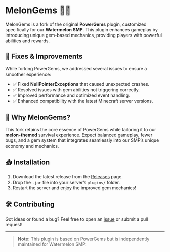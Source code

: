 # MelonGems 🍉💎  

MelonGems is a fork of the original **PowerGems** plugin, customized specifically for our **Watermelon SMP**. This plugin enhances gameplay by introducing unique gem-based mechanics, providing players with powerful abilities and rewards.  

## 🔧 Fixes & Improvements  
While forking PowerGems, we addressed several issues to ensure a smoother experience:  

- ✅ Fixed **NullPointerExceptions** that caused unexpected crashes.  
- ✅ Resolved issues with gem abilities not triggering correctly.  
- ✅ Improved performance and optimized event handling.  
- ✅ Enhanced compatibility with the latest Minecraft server versions.  

## 🍉 Why MelonGems?  
This fork retains the core essence of PowerGems while tailoring it to our **melon-themed** survival experience. Expect balanced gameplay, fewer bugs, and a gem system that integrates seamlessly into our SMP’s unique economy and mechanics.  

## 📥 Installation  
1. Download the latest release from the [Releases](https://github.com/wbrous/MelonGems/releases) page.  
2. Drop the `.jar` file into your server’s `plugins/` folder.  
3. Restart the server and enjoy the improved gem mechanics!  

## 🛠️ Contributing  
Got ideas or found a bug? Feel free to open an [issue](https://github.com/wbrous/MelonGems/issues) or submit a pull request!  

---

> **Note:** This plugin is based on PowerGems but is independently maintained for Watermelon SMP.  
